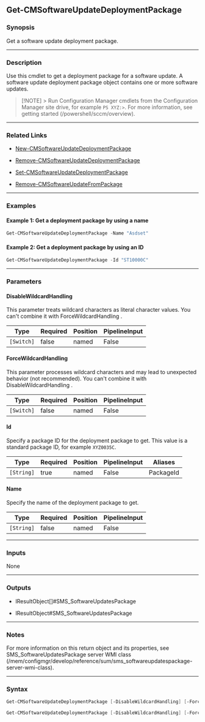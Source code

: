 Get-CMSoftwareUpdateDeploymentPackage
-------------------------------------




### Synopsis
Get a software update deployment package.



---


### Description

Use this cmdlet to get a deployment package for a software update. A software update deployment package object contains one or more software updates.



> [!NOTE] > Run Configuration Manager cmdlets from the Configuration Manager site drive, for example `PS XYZ:>`. For more information, see getting started (/powershell/sccm/overview).



---


### Related Links
* [New-CMSoftwareUpdateDeploymentPackage](New-CMSoftwareUpdateDeploymentPackage)



* [Remove-CMSoftwareUpdateDeploymentPackage](Remove-CMSoftwareUpdateDeploymentPackage)



* [Set-CMSoftwareUpdateDeploymentPackage](Set-CMSoftwareUpdateDeploymentPackage)



* [Remove-CMSoftwareUpdateFromPackage](Remove-CMSoftwareUpdateFromPackage)





---


### Examples
#### Example 1: Get a deployment package by using a name
```PowerShell
Get-CMSoftwareUpdateDeploymentPackage -Name "Asdset"
```

#### Example 2: Get a deployment package by using an ID
```PowerShell
Get-CMSoftwareUpdateDeploymentPackage -Id "ST10000C"
```



---


### Parameters
#### **DisableWildcardHandling**

This parameter treats wildcard characters as literal character values. You can't combine it with ForceWildcardHandling .






|Type      |Required|Position|PipelineInput|
|----------|--------|--------|-------------|
|`[Switch]`|false   |named   |False        |



#### **ForceWildcardHandling**

This parameter processes wildcard characters and may lead to unexpected behavior (not recommended). You can't combine it with DisableWildcardHandling .






|Type      |Required|Position|PipelineInput|
|----------|--------|--------|-------------|
|`[Switch]`|false   |named   |False        |



#### **Id**

Specify a package ID for the deployment package to get. This value is a standard package ID, for example `XYZ0035C`.






|Type      |Required|Position|PipelineInput|Aliases  |
|----------|--------|--------|-------------|---------|
|`[String]`|true    |named   |False        |PackageId|



#### **Name**

Specify the name of the deployment package to get.






|Type      |Required|Position|PipelineInput|
|----------|--------|--------|-------------|
|`[String]`|false   |named   |False        |





---


### Inputs
None





---


### Outputs
* IResultObject[]#SMS_SoftwareUpdatesPackage


* IResultObject#SMS_SoftwareUpdatesPackage






---


### Notes
For more information on this return object and its properties, see SMS_SoftwareUpdatesPackage server WMI class (/mem/configmgr/develop/reference/sum/sms_softwareupdatespackage-server-wmi-class).



---


### Syntax
```PowerShell
Get-CMSoftwareUpdateDeploymentPackage [-DisableWildcardHandling] [-ForceWildcardHandling] -Id <String> [<CommonParameters>]
```
```PowerShell
Get-CMSoftwareUpdateDeploymentPackage [-DisableWildcardHandling] [-ForceWildcardHandling] [-Name <String>] [<CommonParameters>]
```
